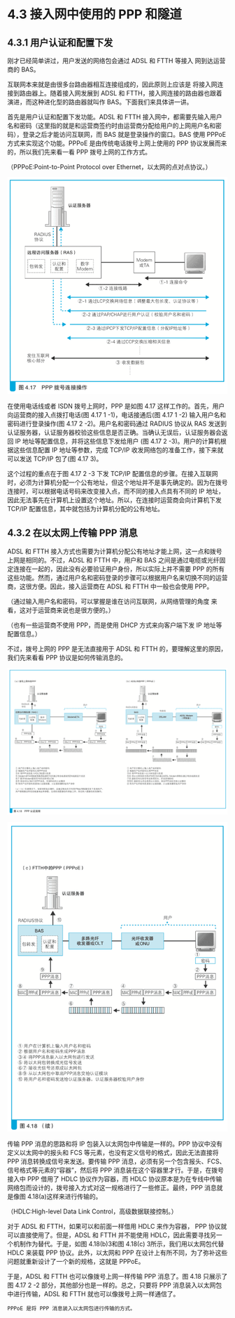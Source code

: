 # 4.3 接入网中使用的 PPP 和隧道

## 4.3.1 用户认证和配置下发

刚才已经简单讲过，用户发送的网络包会通过 ADSL 和 FTTH 等接入 网到达运营商的 BAS。

互联网本来就是由很多台路由器相互连接组成的，因此原则上应该是 将接入网连接到路由器上。随着接入网发展到 ADSL 和 FTTH，接入网连接的路由器也跟着演进，而这种进化型的路由器就叫作 BAS。下面我们来具体讲一讲。

首先是用户认证和配置下发功能。ADSL 和 FTTH 接入网中，都需要先输入用户名和密码（这里指的就是和运营商签约时由运营商分配给用户的上网用户名和密码），登录之后才能访问互联网，而 BAS 就是登录操作的窗口。BAS 使用 PPPoE 方式来实现这个功能。PPPoE 是由传统电话拨号上网上使用的 PPP 协议发展而来的，所以我们先来看一看 PPP 拨号上网的工作方式。

（PPPoE:Point-to-Point Protocol over Ethernet，以太网的点对点协议。）

![图 4.17 PPP 拨号连接操作](./images/4.17.png)

在使用电话线或者 ISDN 拨号上网时，PPP 是如图 4.17 这样工作的。首先，用户向运营商的接入点拨打电话(图 4.17 1 -1)，电话接通后(图 4.17 1 -2) 输入用户名和密码进行登录操作(图 4.17 2 -2)。用户名和密码通过 RADIUS 协议从 RAS 发送到认证服务器，认证服务器校验这些信息是否正确。当确认无误后，认证服务器会返回 IP 地址等配置信息，并将这些信息下发给用户 (图 4.17 2 -3)。用户的计算机根据这些信息配置 IP 地址等参数，完成 TCP/IP 收发网络包的准备工作，接下来就可以发送 TCP/IP 包了(图 4.17 3)。

这个过程的重点在于图 4.17 2 -3 下发 TCP/IP 配置信息的步骤。在接入互联网时，必须为计算机分配一个公有地址，但这个地址并不是事先确定的。因为在拨号连接时，可以根据电话号码来改变接入点，而不同的接入点具有不同的 IP 地址，因此无法事先在计算机上设置这个地址。所以，在连接时运营商会向计算机下发 TCP/IP 配置信息，其中就包括为计算机分配的公有地址。

## 4.3.2 在以太网上传输 PPP 消息

ADSL 和 FTTH 接入方式也需要为计算机分配公有地址才能上网，这一点和拨号上网是相同的。不过，ADSL 和 FTTH 中，用户和 BAS 之间是通过电缆或光纤固定连接在一起的，因此没有必要验证用户身份，所以实际上并不需要 PPP 的所有这些功能。然而，通过用户名和密码登录的步骤可以根据用户名来切换不同的运营商，这很方便。因此，接入运营商在 ADSL 和 FTTH 中一般也会使用 PPP。

（通过输入用户名和密码，可以掌握是谁在访问互联网，从网络管理的角度 来看，这对于运营商来说也是很方便的。）

（也有一些运营商不使用 PPP，而是使用 DHCP 方式来向客户端下发 IP 地址等配置信息。）

不过，拨号上网的 PPP 是无法直接用于 ADSL 和 FTTH 的，要理解这里的原因，我们先来看看 PPP 协议是如何传输消息的。

![图 4.18 PPP 认证流程](./images/4.18.png)


![图 4.18 (续)](./images/4.18.2.png)

传输 PPP 消息的思路和将 IP 包装入以太网包中传输是一样的。PPP 协议中没有定义以太网中的报头和 FCS 等元素，也没有定义信号的格式，因此无法直接将 PPP 消息转换成信号来发送。要传输 PPP 消息，必须有另一个包含报头、FCS、信号格式等元素的“容器”，然后将 PPP 消息装在这个容器里才行。于是，在拨号接入中 PPP 借用了 HDLC 协议作为容器，而 HDLC 协议原本是为在专线中传输网络包而设计的，拨号接入方式对这一规格进行了一些修正。最终，PPP 消息就是像图 4.18(a)这样来进行传输的。

（HDLC:High-level Data Link Control，高级数据联接控制。）

对于 ADSL 和 FTTH，如果可以和前面一样借用 HDLC 来作为容器， PPP 协议就可以直接使用了。但是，ADSL 和 FTTH 并不能使用 HDLC，因此需要寻找另一个机制作为替代。于是，如图 4.18(b)3和图 4.18(c) 3所示，我们用以太网包代替 HDLC 来装载 PPP 协议。此外，以太网和 PPP 在设计上有所不同，为了弥补这些问题就重新设计了一个新的规格，这就是 PPPoE。

于是，ADSL 和 FTTH 也可以像拨号上网一样传输 PPP 消息了。图 4.18 只展示了图 4.17 2 -2 部分，其他部分也是一样的。总之，只要将 PPP 消息装入以太网包中进行传输，ADSL 和 FTTH 就也可以像拨号上网一样通信了。

    PPPoE 是将 PPP 消息装入以太网包进行传输的方式。

